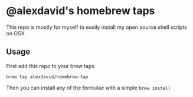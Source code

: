 # @alexdavid's homebrew taps

This repo is mostly for myself to easily install my open source shell scripts on OSX.

## Usage
First add this repo to your brew taps
```shell
brew tap alexdavid/homebrew-tap
```

Then you can install any of the formulae with a simple `brew install`
